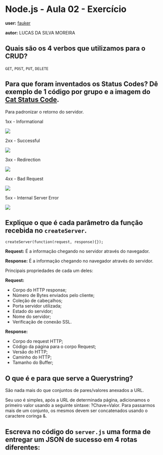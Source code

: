 # Node.js - Aula 02 - Exercício
**user:** [fauker](https://github.com/fauker)

**autor:** LUCAS DA SILVA MOREIRA

## Quais são os 4 verbos que utilizamos para o CRUD?
`GET`, `POST`, `PUT`, `DELETE`

## Para que foram inventados os Status Codes? Dê exemplo de 1 código por grupo e a imagem do [Cat Status Code](https://http.cat/).
Para padronizar o retorno do servidor.

1xx - Informational

![](https://http.cat/100)

2xx - Successful

![](https://http.cat/200)

3xx - Redirection

![](https://http.cat/301)

4xx - Bad Request

![](https://http.cat/415)

5xx - Internal Server Error

![](https://http.cat/599)

## Explique o que é cada parâmetro da função recebida no `createServer`.

`createServer(function(request, response){});`

**Request:** É a informação chegando no servidor através do navegador.

**Response:** É a informação chegando no navegador através do servidor.

Principais propriedades de cada um deles:

**Request:**

- Corpo do HTTP response;
- Número de Bytes enviados pelo cliente;
- Coleção de cabeçalhos;
- Porta servidor utilizada;
- Estado do servidor;
- Nome do servidor;
- Verificação de conexão SSL.

**Response:**

- Corpo do request HTTP;
- Código da página para o corpo Request;
- Versão do HTTP;
- Caminho do HTTP;
- Tamanho do Buffer;

## O que é e para que serve a Querystring?
São nada mais do que conjuntos de pares/valores anexados a URL.

Seu uso é simples, após a URL de determinada página, adicionamos o primeiro valor usando a seguinte sintaxe: ?Chave=Valor. Para passarmos mais de um conjunto, os mesmos devem ser concatenados usando o caractere coringa &.


## Escreva no código do `server.js` uma forma de entregar um JSON de sucesso em 4 rotas diferentes:
